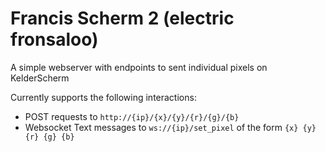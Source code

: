 # Francis Scherm 2 (electric fronsaloo)

A simple webserver with endpoints to sent individual pixels on KelderScherm

Currently supports the following interactions:
 - POST requests to `http://{ip}/{x}/{y}/{r}/{g}/{b}`
 - Websocket Text messages to `ws://{ip}/set_pixel` of the form `{x} {y} {r} {g} {b}`
